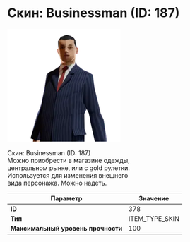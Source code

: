 # Скин: Businessman (ID: 187)

![Item Image](../img/378.webp?raw=true)

Скин: Businessman (ID: 187)<br>Можно приобрести в магазине одежды,<br>центральном рынке, или с gold рулетки.<br>Используется для изменения внешнего<br>вида персонажа. Можно надеть.


| Параметр | Значение |
|----------|----------|
| **ID** | 378 |
| **Тип** | ITEM_TYPE_SKIN |
| **Максимальный уровень прочности** | 100 |

